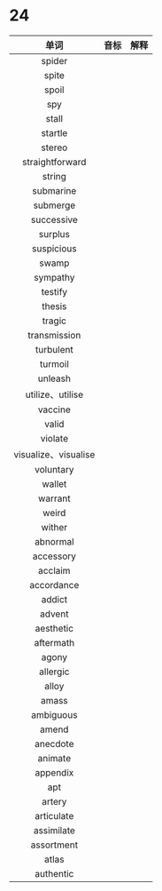 # 24

|         单词         | 音标 | 解释 |
| :------------------: | :--: | :--: |
|        spider        |      |      |
|        spite         |      |      |
|        spoil         |      |      |
|         spy          |      |      |
|        stall         |      |      |
|       startle        |      |      |
|        stereo        |      |      |
|   straightforward    |      |      |
|        string        |      |      |
|      submarine       |      |      |
|       submerge       |      |      |
|      successive      |      |      |
|       surplus        |      |      |
|      suspicious      |      |      |
|        swamp         |      |      |
|       sympathy       |      |      |
|       testify        |      |      |
|        thesis        |      |      |
|        tragic        |      |      |
|     transmission     |      |      |
|      turbulent       |      |      |
|       turmoil        |      |      |
|       unleash        |      |      |
|   utilize、utilise   |      |      |
|       vaccine        |      |      |
|        valid         |      |      |
|       violate        |      |      |
| visualize、visualise |      |      |
|      voluntary       |      |      |
|        wallet        |      |      |
|       warrant        |      |      |
|        weird         |      |      |
|        wither        |      |      |
|       abnormal       |      |      |
|      accessory       |      |      |
|       acclaim        |      |      |
|      accordance      |      |      |
|        addict        |      |      |
|        advent        |      |      |
|      aesthetic       |      |      |
|      aftermath       |      |      |
|        agony         |      |      |
|       allergic       |      |      |
|        alloy         |      |      |
|        amass         |      |      |
|      ambiguous       |      |      |
|        amend         |      |      |
|       anecdote       |      |      |
|       animate        |      |      |
|       appendix       |      |      |
|         apt          |      |      |
|        artery        |      |      |
|      articulate      |      |      |
|      assimilate      |      |      |
|      assortment      |      |      |
|        atlas         |      |      |
|      authentic       |      |      |